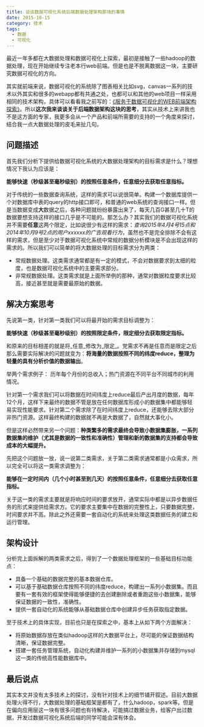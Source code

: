 ```yaml
---
title: 谈谈数据可视化系统后端数据处理架构那块的事情
date: 2015-10-15
category: 技术
tags:
  - 数据
  - 可视化
---
```


最近一年多都在大数据处理和数据可视化上探索，最初是接触了一些hadoop的数据处理，现在开始继续专注老本行web前端。但是也是不脱离数据这一块，主要研究数据可视化的方向。

其实就前端来说，数据可视化的系统除了图表相关比如svg，canvas一系列的技术以外其实和很多的webapp都有共通之处，也都可以和其他的web项目一样采用相同的技术架构，具体可以看看我之前写的：[《服务于数据可视化的WEB前端架构探索》](https://github.com/yutingzhao1991/blog/issues/1)。所以**这次我来谈谈关于后端数据架构这块的思考**，其实从技术上来讲我也不是这方面的专家，我更多会从一个产品和前端所需要的支持的一个角度来探讨，结合我一点大数据处理的皮毛来扯几句。
## 问题描述

首先我们分析下提供给数据可视化系统的大数据处理架构的目标需求是什么？理想情况下我认为应该是：

**能够快速（秒级甚至毫秒级别）的按照任意条件，任意细分去获取任意指标。**

对于传统的一些数据查询系统，这样的需求可以说很简单。构建一个数据库提供一个对数据库中表的query的http接口即可，和普通的web系统的查询接口一样。但是当数据变成**大**数据之后，各种问题就纷纷暴露出来了，每天几百G甚至几十T的数据要想支持这样的接口几乎是不可能的。那怎么办？其实我们的数据可视化系统并不需要**任意**这两个限定，比如说很少有这样的需求：_查询2015年4月4号15点和2014年10月9号2点的用户xxxxxx的广告观看行为_，虽然也不是完全排除不会有这样的需求，但是至少对于数据可视化系统中常规的数据分析模块是不会出现这样的需求的。所以我们可以简单的将大数据处理的目标需求分为两类：
- 常规数据处理。这类需求通常都是有一定的模式，不会对数据要求到太细的粒度，也是数据可视化系统中的主要需求部分。
- 非常规数据处理。这类需求就是上面所举例的那种，通常对数据粒度要求比较高，接近甚至就是需要最原始的数据。
## 解决方案思考

先说第一类，针对第一类我们可以将最开始的需求目标调整为：

**能够快速（秒级甚至毫秒级别）的按照限定条件，限定细分去获取限定指标。**

和原来的目标相差的就是将_任意_修改为_限定_。党需求不再是任意而是限定之后那么需要实际解决的问题就变为：**将海量的数据按照不同的纬度reduce，整理为轻量的具有分析价值的数据输出**。

举两个需求例子：
历年每个月份的总收入；热门资源在不同平台不同城市的利用情况。

针对第一个需求我们可以将数据在时间纬度上reduce最后产出月度的数据，每年12个月，这样下来最终的数据不管是放在任何数据库形成小的数据集中都能够轻易实现性能要求。针对第二个需求除了在时间纬度上reduce，还能够去除大部分非热门资源。这样最终构建的数据就不再是大数据了，自然就大事化小。

但是这样必然带来另一个问题：**种类繁多的需求最终会导致小数据集膨胀，一系列数据集的维护（尤其是数据的一致性和准确性）管理和新的数据集的支持都会导致成本的大幅提升。**

先把这个问题放一放，说一说第二类需求，关于第二类需求通常都是小众需求，所以完全可以将这一类需求调整为：

**能够在一定时间内（几个小时甚至到几天）的按照任意条件，任意细分去获取任意指标。**

关于这一类的需求主要就是将响应时间的要求放开，通常实际中都是以异步数据任务的形式来提供给需求方。它的要求主要集中在数据的完整性上，只要数据完整，时间要求并不高。除此之外还需要一套自动化的系统来处理这类数据任务的建立和运行管理。
## 架构设计

分析完上面拆解的两类需求之后，得到了一个数据处理框架的一些基础目标功能点：
- 具备一个基础的数据完整的基本数据仓库。
- 可以基于基础数据仓库按照不同的纬度reduce，构建出一系列小数据集。而且要有一套有效的框架使得能够便捷的去创建删除或者重跑这些小数据集，能够保证数据的一致性，准确性。
- 提供一套自动化的系统能够从基础数据仓库中创建异步任务获取指定数据。

至于技术上的具体实现，目前也只是在探索之中，基本上从如下两个方面解决：
- 将原始数据存放在类似hadoop这样的大数据平台上，尽可能的保证数据结构清晰，保证数据完整。
- 搭建一套任务管理系统，自动化构建并维护一系列的小数据集并存储到mysql这一类的传统高性能数据库中。
## 最后说点

其实本文并没有太多技术上的探讨，没有针对技术上的细节铺开叙述。目前大数据处理火得不行，大数据处理的基础框架是都有了，什么hadoop，spark等。但是在偏向应用层这一块有很多问题也有待解决，可能搞过数据业务，给客户出过数据，开发过数据可视化系统后端的同学可能会深有体会。
